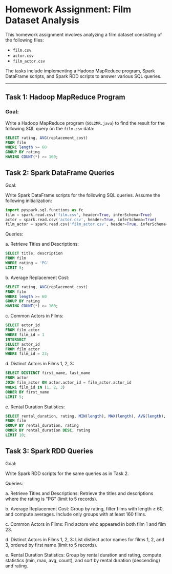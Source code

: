 # Homework Assignment: Film Dataset Analysis

This homework assignment involves analyzing a film dataset consisting of the following files:
- `film.csv`
- `actor.csv`
- `film_actor.csv`

The tasks include implementing a Hadoop MapReduce program, Spark DataFrame scripts, and Spark RDD scripts to answer various SQL queries.

---

## Task 1: Hadoop MapReduce Program

### Goal:
Write a Hadoop MapReduce program (`SQL2MR.java`) to find the result for the following SQL query on the `film.csv` data:

```sql
SELECT rating, AVG(replacement_cost)
FROM film
WHERE length >= 60
GROUP BY rating
HAVING COUNT(*) >= 160;
```

## Task 2: Spark DataFrame Queries

Goal:

Write Spark DataFrame scripts for the following SQL queries. Assume the following initialization:
```python
import pyspark.sql.functions as fc
film = spark.read.csv('film.csv', header=True, inferSchema=True)
actor = spark.read.csv('actor.csv', header=True, inferSchema=True)
film_actor = spark.read.csv('film_actor.csv', header=True, inferSchema=True)
```

Queries:

a. Retrieve Titles and Descriptions:
```sql
SELECT title, description
FROM film
WHERE rating = 'PG'
LIMIT 5;
```
b. Average Replacement Cost:
```sql
SELECT rating, AVG(replacement_cost)
FROM film
WHERE length >= 60
GROUP BY rating
HAVING COUNT(*) >= 160;
```
c. Common Actors in Films:
```sql
SELECT actor_id
FROM film_actor
WHERE film_id = 1
INTERSECT
SELECT actor_id
FROM film_actor
WHERE film_id = 23;
```
d. Distinct Actors in Films 1, 2, 3:
```sql
SELECT DISTINCT first_name, last_name
FROM actor
JOIN film_actor ON actor.actor_id = film_actor.actor_id
WHERE film_id IN (1, 2, 3)
ORDER BY first_name
LIMIT 5;
```
e. Rental Duration Statistics:
```sql
SELECT rental_duration, rating, MIN(length), MAX(length), AVG(length), COUNT(length)
FROM film
GROUP BY rental_duration, rating
ORDER BY rental_duration DESC, rating
LIMIT 10;
```

## Task 3: Spark RDD Queries

Goal:

Write Spark RDD scripts for the same queries as in Task 2.

Queries:

a. Retrieve Titles and Descriptions:
Retrieve the titles and descriptions where the rating is “PG” (limit to 5 records).

b. Average Replacement Cost:
Group by rating, filter films with length ≥ 60, and compute averages. Include only groups with at least 160 films.

c. Common Actors in Films:
Find actors who appeared in both film 1 and film 23.

d. Distinct Actors in Films 1, 2, 3:
List distinct actor names for films 1, 2, and 3, ordered by first name (limit to 5 records).

e. Rental Duration Statistics:
Group by rental duration and rating, compute statistics (min, max, avg, count), and sort by rental duration (descending) and rating.


